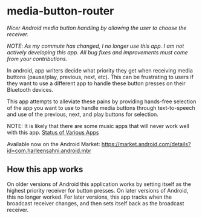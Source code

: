 # media-button-router
_Nicer Android media button handling by allowing the user to choose the receiver._

*NOTE*: _As my commute has changed, I no longer use this app. I am not actively developing this app. All bug fixes and improvements must come from your contributions._

In android, app writers decide what priority they get when receiving media buttons (pause/play, previous, next, etc). This can be frustrating to users if they want to use a different app to handle these button presses on their Bluetooth devices. 

This app attempts to alleviate these pains by providing hands-free selection of the app you want to use to handle media buttons through text-to-speech and use of the previous, next, and play buttons for selection.

NOTE: It is likely that there are some music apps that will never work well with this app. [Status of Various Apps](https://github.com/harleensahni/media-button-router/wiki/Music-App-Status)

Available now on the Android Market: https://market.android.com/details?id=com.harleensahni.android.mbr

## How this app works
On older versions of Android this application works by setting itself as the highest priority receiver for button presses. On later versions of Android, this no longer worked. For later versions, this app tracks when the broadcast receiver changes, and then sets itself back as the broadcast receiver.
